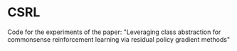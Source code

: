 # CSRL
Code for the experiments of the paper: "Leveraging class abstraction for commonsense reinforcement learning via residual policy gradient methods"
